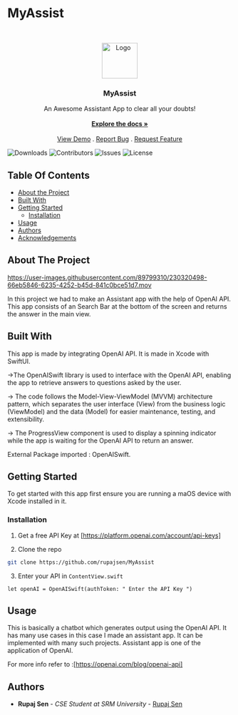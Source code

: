 # MyAssist
<br/>
<p align="center">
  <a href="https://github.com/ShaanCoding/ReadME-Generator">
    <img src="https://raw.githubusercontent.com/rupajsen/MyAssist/main/MyAssist/Assets.xcassets/appicon%20(1).png" alt="Logo" width="80" height="80">
  </a>

  <h3 align="center">MyAssist</h3>

  <p align="center">
    An Awesome Assistant App to clear all your doubts!
    <br/>
    <br/>
    <a href="https://github.com/ShaanCoding/ReadME-Generator"><strong>Explore the docs »</strong></a>
    <br/>
    <br/>
    <a href="https://github.com/ShaanCoding/ReadME-Generator">View Demo</a>
    .
    <a href="https://github.com/ShaanCoding/ReadME-Generator/issues">Report Bug</a>
    .
    <a href="https://github.com/ShaanCoding/ReadME-Generator/issues">Request Feature</a>
  </p>
</p>

![Downloads](https://img.shields.io/github/downloads/ShaanCoding/ReadME-Generator/total) ![Contributors](https://img.shields.io/github/contributors/ShaanCoding/ReadME-Generator?color=dark-green) ![Issues](https://img.shields.io/github/issues/ShaanCoding/ReadME-Generator) ![License](https://img.shields.io/github/license/ShaanCoding/ReadME-Generator) 

## Table Of Contents

* [About the Project](#about-the-project)
* [Built With](#built-with)
* [Getting Started](#getting-started)
  * [Installation](#installation)
* [Usage](#usage)
* [Authors](#authors)
* [Acknowledgements](#acknowledgements)

## About The Project


https://user-images.githubusercontent.com/89799310/230320498-66eb5846-6235-4252-b45d-841c0bce51d7.mov




In this project we had to make an Assistant app with the help of OpenAI API. This app consists of an Search Bar at the bottom of the screen and returns the answer in the main view.

## Built With

This app is made by integrating OpenAI API. It is made in Xcode with SwiftUI. 

->The OpenAISwift library is used to interface with the OpenAI API, enabling the app to retrieve answers to questions asked by the user.

-> The code follows the Model-View-ViewModel (MVVM) architecture pattern, which separates the user interface (View) from the business logic (ViewModel) and the data (Model) for easier maintenance, testing, and extensibility.

-> The ProgressView component is used to display a spinning indicator while the app is waiting for the OpenAI API to return an answer.

External Package imported : OpenAISwift.


## Getting Started

To get started with this app first ensure you are running a maOS device with Xcode installed in it.

### Installation

1. Get a free API Key at [https://platform.openai.com/account/api-keys]

2. Clone the repo

```sh
git clone https://github.com/rupajsen/MyAssist
```

3. Enter your API in `ContentView.swift`

```
let openAI = OpenAISwift(authToken: " Enter the API Key ")
```

## Usage

This is basically a chatbot which generates output using the OpenAI API. It has many use cases in this case I made an assistant app. It can be implemented with many such projects. Assistant app is one of the application of OpenAI.

For more info refer to :[https://openai.com/blog/openai-api]





## Authors

* **Rupaj Sen** - *CSE Student at SRM University* - [Rupaj Sen](https://github.com/rupajsen) 


